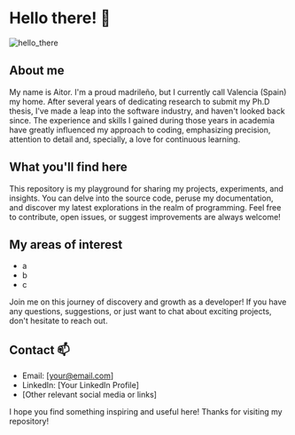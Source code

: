 # Hello there! 👋
![hello_there](https://github.com/doctortellini/doctortellini/assets/12393031/e1cf3eb3-873c-4789-b6bd-cb8c6244c53f)
## About me
My name is Aitor. I'm a proud madrileño, but I currently call Valencia (Spain) my home. After several years of dedicating research to submit my Ph.D thesis, I've made a leap into the software industry, and haven't looked back since. The experience and skills I gained during those years in academia have greatly influenced my approach to coding, emphasizing precision, attention to detail and, specially, a love for continuous learning.


## What you'll find here
This repository is my playground for sharing my projects, experiments, and insights. You can delve into the source code, peruse my documentation, and discover my latest explorations in the realm of programming. Feel free to contribute, open issues, or suggest improvements are always welcome!


## My areas of interest
- a
- b
- c
  
Join me on this journey of discovery and growth as a developer! If you have any questions, suggestions, or just want to chat about exciting projects, don't hesitate to reach out.

## Contact 📫 
- Email: [your@email.com]
- LinkedIn: [Your LinkedIn Profile]
- [Other relevant social media or links]

I hope you find something inspiring and useful here! Thanks for visiting my repository!

<!--
**doctortellini/doctortellini** is a ✨ _special_ ✨ repository because its `README.md` (this file) appears on your GitHub profile.

Here are some ideas to get you started:

- 🔭 I’m currently working on ...
- 🌱 I’m currently learning ...
- 👯 I’m looking to collaborate on ...
- 🤔 I’m looking for help with ...
- 💬 Ask me about ...
- 📫 How to reach me: ...
- 😄 Pronouns: ...
- ⚡ Fun fact: ...
-->
